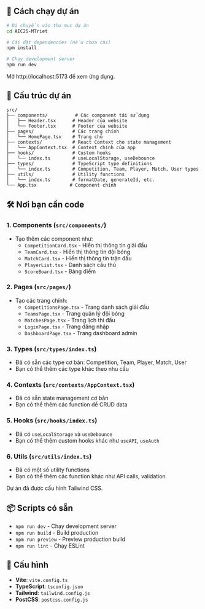 

## 🚀 Cách chạy dự án

```bash
# Di chuyển vào thư mục dự án
cd AIC25-MTriet

# Cài đặt dependencies (nếu chưa cài)
npm install

# Chạy development server
npm run dev
```

Mở http://localhost:5173 để xem ứng dụng.

## 📁 Cấu trúc dự án

```
src/
├── components/          # Các component tái sử dụng
│   ├── Header.tsx      # Header của website
│   └── Footer.tsx      # Footer của website
├── pages/              # Các trang chính
│   └── HomePage.tsx    # Trang chủ
├── contexts/           # React Context cho state management
│   └── AppContext.tsx  # Context chính của app
├── hooks/              # Custom hooks
│   └── index.ts        # useLocalStorage, useDebounce
├── types/              # TypeScript type definitions
│   └── index.ts        # Competition, Team, Player, Match, User types
├── utils/              # Utility functions
│   └── index.ts        # formatDate, generateId, etc.
└── App.tsx            # Component chính
```

## 🛠️ Nơi bạn cần code

### 1. **Components** (`src/components/`)
- Tạo thêm các component như:
  - `CompetitionCard.tsx` - Hiển thị thông tin giải đấu
  - `TeamCard.tsx` - Hiển thị thông tin đội bóng
  - `MatchCard.tsx` - Hiển thị thông tin trận đấu
  - `PlayerList.tsx` - Danh sách cầu thủ
  - `ScoreBoard.tsx` - Bảng điểm

### 2. **Pages** (`src/pages/`)
- Tạo các trang chính:
  - `CompetitionsPage.tsx` - Trang danh sách giải đấu
  - `TeamsPage.tsx` - Trang quản lý đội bóng
  - `MatchesPage.tsx` - Trang lịch thi đấu
  - `LoginPage.tsx` - Trang đăng nhập
  - `DashboardPage.tsx` - Trang dashboard admin

### 3. **Types** (`src/types/index.ts`)
- Đã có sẵn các type cơ bản: Competition, Team, Player, Match, User
- Bạn có thể thêm các type khác theo nhu cầu

### 4. **Contexts** (`src/contexts/AppContext.tsx`)
- Đã có sẵn state management cơ bản
- Bạn có thể thêm các function để CRUD data

### 5. **Hooks** (`src/hooks/index.ts`)
- Đã có `useLocalStorage` và `useDebounce`
- Bạn có thể thêm custom hooks khác như `useAPI`, `useAuth`

### 6. **Utils** (`src/utils/index.ts`)
- Đã có một số utility functions
- Bạn có thể thêm các function khác như API calls, validation

Dự án đã được cấu hình Tailwind CSS. 

## 📦 Scripts có sẵn

- `npm run dev` - Chạy development server
- `npm run build` - Build production
- `npm run preview` - Preview production build
- `npm run lint` - Chạy ESLint

## 🔧 Cấu hình

- **Vite**: `vite.config.ts`
- **TypeScript**: `tsconfig.json`
- **Tailwind**: `tailwind.config.js`
- **PostCSS**: `postcss.config.js`


